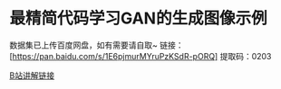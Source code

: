 # 最精简代码学习GAN的生成图像示例


<hp/>数据集已上传百度网盘，如有需要请自取~
链接：[https://pan.baidu.com/s/1E6pjmurMYruPzKSdR-pORQ] 
提取码：0203
</hp>

<hp/>[B站讲解链接](https://www.bilibili.com/video/BV1934y1r7jc)
</hp>

